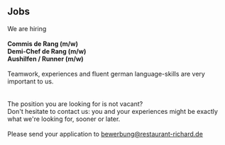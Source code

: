 ## Jobs

We are hiring  
<br>
**Commis de Rang (m/w)**  
**Demi-Chef de Rang (m/w)**  
**Aushilfen / Runner (m/w)**  
<br>
Teamwork, experiences and fluent german language-skills are very important to us.  
<br>
<br>
The position you are looking for is not vacant?  
Don't hesitate to contact us: you and your experiences might be exactly
what we're looking for, sooner or later. 
<br>
<br>
Please send your application to
<u>[bewerbung@restaurant-richard.de](mailto:bewerbung@restaurant-richard.de)</u>
